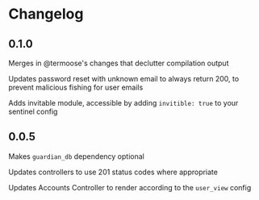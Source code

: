 # Changelog
## 0.1.0
Merges in @termoose's changes that declutter compilation output

Updates password reset with unknown email to always return 200, to
prevent malicious fishing for user emails

Adds invitable module, accessible by adding `invitible: true` to your
sentinel config

## 0.0.5
Makes `guardian_db` dependency optional

Updates controllers to use 201 status codes where appropriate

Updates Accounts Controller to render according to the `user_view`
config
